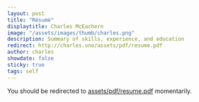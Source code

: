 ```yaml
---
layout: post
title: "Résumé"
displaytitle: Charles McEachern
image: "/assets/images/thumb/charles.png"
description: Summary of skills, experience, and education
redirect: http://charles.uno/assets/pdf/resume.pdf
author: charles
showdate: false
sticky: true
tags: self
---
```


You should be redirected to [assets/pdf/resume.pdf](http://charles.uno/assets/pdf/resume.pdf) momentarily.
